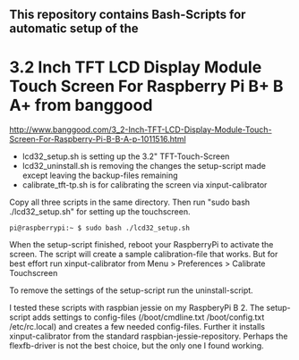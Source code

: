 ## This repository contains Bash-Scripts for automatic setup of the 
# 3.2 Inch TFT LCD Display Module Touch Screen For Raspberry Pi B+ B A+ from banggood
http://www.banggood.com/3_2-Inch-TFT-LCD-Display-Module-Touch-Screen-For-Raspberry-Pi-B-B-A-p-1011516.html


* lcd32_setup.sh is setting up the 3.2" TFT-Touch-Screen
* lcd32_uninstall.sh is removing the changes the setup-script made except leaving the backup-files remaining
* calibrate_tft-tp.sh is for calibrating the screen via xinput-calibrator


Copy all three scripts in the same directory. Then run "sudo bash ./lcd32_setup.sh" for setting up the touchscreen.

`pi@raspberrypi:~ $ sudo bash ./lcd32_setup.sh`

When the setup-script finished, reboot your RaspberryPi to activate the screen.
The script will create a sample calibration-file that works. But for best effort run xinput-calibrator from Menu > Preferences > Calibrate Touchscreen

To remove the settings of the setup-script run the uninstall-script.

I tested these scripts with raspbian jessie on my RaspberyPi B 2.
The setup-script adds settings to config-files (/boot/cmdline.txt /boot/config.txt /etc/rc.local) and creates a few needed config-files. Further it installs xinput-calibrator from the standard raspbian-jessie-repository.
Perhaps the flexfb-driver is not the best choice, but the only one I found working.
